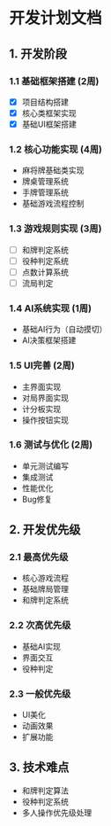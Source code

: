 # 开发计划文档

## 1. 开发阶段

### 1.1 基础框架搭建 (2周)

* [X] 项目结构搭建
* [X] 核心类框架实现
* [X] 基础UI框架搭建

### 1.2 核心功能实现 (4周)

* 麻将牌基础类实现
* 牌桌管理系统
* 手牌管理系统
* 基础游戏流程控制

### 1.3 游戏规则实现 (3周)

* [ ] 和牌判定系统
* [ ] 役种判定系统
* [ ] 点数计算系统
* [ ] 流局判定

### 1.4 AI系统实现 (1周)

* 基础AI行为（自动摸切）
* AI决策框架搭建

### 1.5 UI完善 (2周)

* 主界面实现
* 对局界面实现
* 计分板实现
* 操作按钮实现

### 1.6 测试与优化 (2周)

* 单元测试编写
* 集成测试
* 性能优化
* Bug修复

## 2. 开发优先级

### 2.1 最高优先级

* 核心游戏流程
* 基础牌局管理
* 和牌判定系统

### 2.2 次高优先级

* 基础AI实现
* 界面交互
* 役种判定

### 2.3 一般优先级

* UI美化
* 动画效果
* 扩展功能

## 3. 技术难点

* 和牌判定算法
* 役种判定系统
* 多人操作优先级处理
